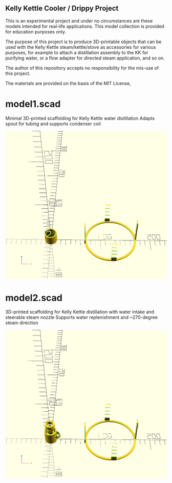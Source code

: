 ## Kelly Kettle Cooler / Drippy Project

This is an experimental project and under no circumstances
are these models intended for real-life applications.  This
model collection is provided for education purposes only.

The purpose of this project is to produce 3D-printable objects
that can be used with the Kelly Kettle steam/kettle/stove 
as accessories for various purposes, for example to
attach a distillation assembly to the KK for purifying
water, or a flow adapter for directed steam application, 
and so on.

The author of this repository accepts no responsibility for
the mis-use of this project.

The materials are provided on the basis of the MIT License,


# model1.scad

Minimal 3D-printed scaffolding for Kelly Kettle water distillation
Adapts spout for tubing and supports condenser coil

![model1.scad](model1.png)


# model2.scad
3D-printed scaffolding for Kelly Kettle distillation with water intake and steerable steam nozzle
Supports water replenishment and ~270-degree steam direction
 
![model2.scad](model2.png)
